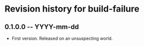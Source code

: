 # Revision history for build-failure

## 0.1.0.0 -- YYYY-mm-dd

* First version. Released on an unsuspecting world.
